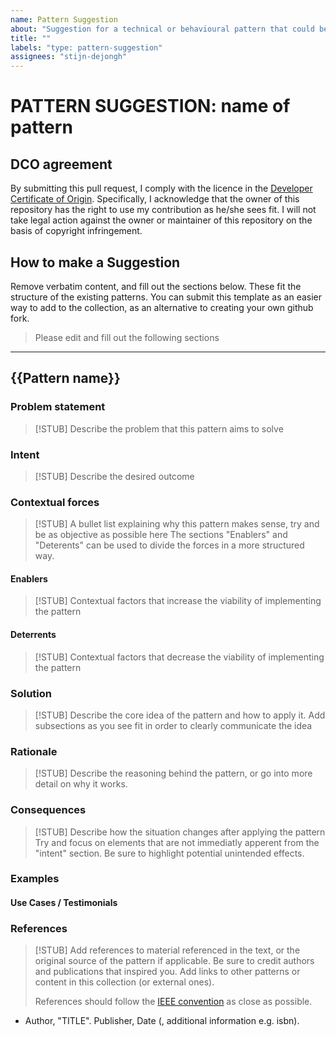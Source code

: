 ```yaml
---
name: Pattern Suggestion
about: "Suggestion for a technical or behavioural pattern that could be a good addition to the collection."
title: ""
labels: "type: pattern-suggestion"
assignees: "stijn-dejongh"
---
```


# PATTERN SUGGESTION: name of pattern

## DCO agreement

By submitting this pull request, I comply with the licence in the [Developer Certificate of Origin](../../DCO.md).
Specifically, I acknowledge that the owner of this repository has the right to use my contribution as he/she sees fit.
I will not take legal action against the owner or maintainer of this repository on the basis of copyright infringement.

## How to make a Suggestion

Remove verbatim content, and fill out the sections below.
These fit the structure of the existing patterns.
You can submit this template as an easier way to add to the collection, as an alternative
to creating your own github fork.

> Please edit and fill out the following sections
---

## {{Pattern name}}

### Problem statement

> [!STUB]
> Describe the problem that this pattern aims to solve

### Intent
> [!STUB]
> Describe the desired outcome

### Contextual forces

> [!STUB]
> A bullet list explaining why this pattern makes sense, try and be as objective as possible here
> The sections "Enablers" and "Deterents" can be used to divide the forces in a more structured way.

#### Enablers

> [!STUB]
> Contextual factors that increase the viability of implementing the pattern

#### Deterrents

> [!STUB]
> Contextual factors that decrease the viability of implementing the pattern

### Solution

> [!STUB]
> Describe the core idea of the pattern and how to apply it.
> Add subsections as you see fit in order to clearly communicate the idea

### Rationale

> [!STUB]
> Describe the reasoning behind the pattern, or go into more detail on why it works.

### Consequences

> [!STUB]
> Describe how the situation changes after applying the pattern
> Try and focus on elements that are not immediatly apperent from the "intent" section.
> Be sure to highlight potential unintended effects.

### Examples

#### Use Cases / Testimonials

### References

> [!STUB]
> Add references to material referenced in the text, or the original source of the pattern if applicable.
> Be sure to credit authors and publications that inspired you.
> Add links to other patterns or content in this collection (or external ones).
>
> References should follow the [IEEE convention](https://www.scribbr.com/ieee/ieee-reference-page/) as close as possible.

* Author, "TITLE". Publisher, Date (, additional information e.g. isbn).